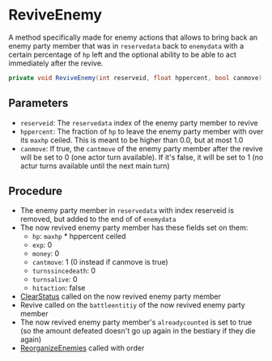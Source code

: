 # ReviveEnemy
A method specifically made for enemy actions that allows to bring back an enemy party member that was in `reservedata` back to `enemydata` with a certain percentage of `hp` left and the optional ability to be able to act immediately after the revive.

```cs
private void ReviveEnemy(int reserveid, float hppercent, bool canmove)
```

## Parameters

- `reserveid`: The `reservedata` index of the enemy party member to revive
- `hppercent`: The fraction of `hp` to leave the enemy party member with over its `maxhp` ceiled. This is meant to be higher than 0.0, but at most 1.0
- `canmove`: If true, the `cantmove` of the enemy party member after the revive will be set to 0 (one actor turn available). If it's false, it will be set to 1 (no actur turns available until the next main turn)

## Procedure

- The enemy party member in `reservedata` with index reserveid is removed, but added to the end of of `enemydata`
- The now revived enemy party member has these fields set on them:
    - `hp`: `maxhp` * hppercent ceiled
    - `exp`: 0
    - `money`: 0
    - `cantmove`: 1 (0 instead if canmove is true)
    - `turnssincedeath`: 0
    - `turnsalive`: 0
    - `hitaction`: false
- [ClearStatus](../Actors%20states/Conditions%20methods/ClearStatus.md) called on the now revived enemy party member
- Revive called on the `battleentitiy` of the now revived enemy party member
- The now revived enemy party member's `alreadycounted` is set to true (so the amount defeated doesn't go up again in the bestiary if they die again)
- [ReorganizeEnemies](../Actors%20states/Enemy%20party%20members/ReorganizeEnemies.md) called with order
